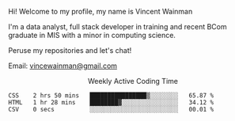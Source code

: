 Hi! Welcome to my profile, my name is Vincent Wainman

I'm a data analyst, full stack developer in training and recent BCom graduate in MIS with a minor in computing science. 

Peruse my repositories and let's chat!

Email: vincewainman@gmail.com

<p align="center"> Weekly Active Coding Time </p>
<!--START_SECTION:waka-->

```text
CSS    2 hrs 50 mins   ████████████████▒░░░░░░░░   65.87 %
HTML   1 hr 28 mins    ████████▓░░░░░░░░░░░░░░░░   34.12 %
CSV    0 secs          ░░░░░░░░░░░░░░░░░░░░░░░░░   00.01 %
```

<!--END_SECTION:waka-->
